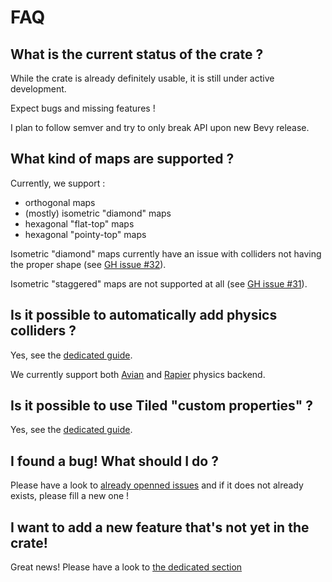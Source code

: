 # FAQ

## What is the current status of the crate ?

While the crate is already definitely usable, it is still under active development.

Expect bugs and missing features !

I plan to follow semver and try to only break API upon new Bevy release.

## What kind of maps are supported ?

Currently, we support :

- orthogonal maps
- (mostly) isometric "diamond" maps
- hexagonal "flat-top" maps
- hexagonal "pointy-top" maps

Isometric "diamond" maps currently have an issue with colliders not having the proper shape (see [GH issue #32](https://github.com/adrien-bon/bevy_ecs_tiled/issues/32)).

Isometric "staggered" maps are not supported at all (see [GH issue #31](https://github.com/adrien-bon/bevy_ecs_tiled/issues/31)).

## Is it possible to automatically add physics colliders ?

Yes, see the [dedicated guide](guides/physics.md).

We currently support both [Avian](https://github.com/Jondolf/avian) and [Rapier](https://github.com/dimforge/bevy_rapier) physics backend.


## Is it possible to use Tiled "custom properties" ?

Yes, see the [dedicated guide](guides/properties.md).

## I found a bug! What should I do ?

Please have a look to [already openned issues](https://github.com/adrien-bon/bevy_ecs_tiled/issues) and if it does not already exists, please fill a new one !

## I want to add a new feature that's not yet in the crate!

Great news!
Please have a look to [the dedicated section](misc/contributing.md)
